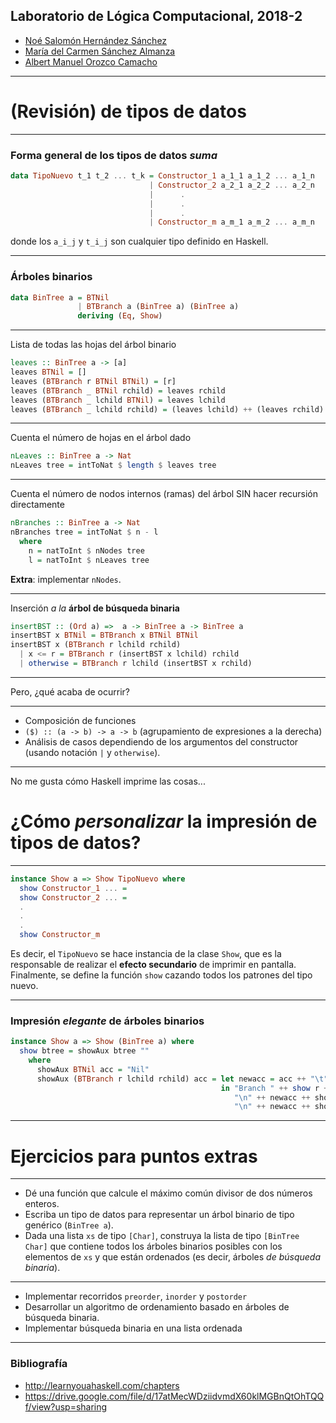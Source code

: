 ## Laboratorio de Lógica Computacional, 2018-2

- [Noé Salomón Hernández Sánchez](mailto:no.hernan@gmail.com)
- [María del Carmen Sánchez Almanza](mailto:carmensanchez@ciencias.unam.mx)
- [Albert Manuel Orozco Camacho](mailto:alorozco53@ciencias.unam.mx)


---

# (Revisión) de tipos de datos

---

### Forma general de los tipos de datos _suma_

```haskell
data TipoNuevo t_1 t_2 ... t_k = Constructor_1 a_1_1 a_1_2 ... a_1_n
	                           | Constructor_2 a_2_1 a_2_2 ... a_2_n
                               |      .
                               |      .
                               |      .
                               | Constructor_m a_m_1 a_m_2 ... a_m_n
```

donde los `a_i_j` y `t_i_j` son cualquier tipo definido en Haskell.

---

### Árboles binarios

```haskell
data BinTree a = BTNil
               | BTBranch a (BinTree a) (BinTree a)
               deriving (Eq, Show)
```

---

Lista de todas las hojas del árbol binario

```haskell
leaves :: BinTree a -> [a]
leaves BTNil = []
leaves (BTBranch r BTNil BTNil) = [r]
leaves (BTBranch _ BTNil rchild) = leaves rchild
leaves (BTBranch _ lchild BTNil) = leaves lchild
leaves (BTBranch _ lchild rchild) = (leaves lchild) ++ (leaves rchild)
```

---

Cuenta el número de hojas en el árbol dado

```haskell
nLeaves :: BinTree a -> Nat
nLeaves tree = intToNat $ length $ leaves tree
```

---

Cuenta el número de nodos internos (ramas) del árbol
SIN hacer recursión directamente

```haskell
nBranches :: BinTree a -> Nat
nBranches tree = intToNat $ n - l
  where
    n = natToInt $ nNodes tree
    l = natToInt $ nLeaves tree
```

**Extra**: implementar `nNodes`.

---


Inserción _a la_ **árbol de búsqueda binaria**

```haskell
insertBST :: (Ord a) =>  a -> BinTree a -> BinTree a
insertBST x BTNil = BTBranch x BTNil BTNil
insertBST x (BTBranch r lchild rchild)
  | x <= r = BTBranch r (insertBST x lchild) rchild
  | otherwise = BTBranch r lchild (insertBST x rchild)
```

---


Pero, ¿qué acaba de ocurrir?

---

- Composición de funciones
- `($) :: (a -> b) -> a -> b` (agrupamiento de expresiones a la derecha)
- Análisis de casos dependiendo de los argumentos del constructor
  (usando notación `|` y `otherwise`).

---

No me gusta cómo Haskell imprime las cosas...

# ¿Cómo _personalizar_ la impresión de tipos de datos?

---

```haskell
instance Show a => Show TipoNuevo where
  show Constructor_1 ... =
  show Constructor_2 ... =
  .
  .
  .
  show Constructor_m
```

Es decir, el `TipoNuevo` se hace instancia de la clase `Show`, que es la
responsable de realizar el **efecto secundario** de imprimir en pantalla.
Finalmente, se define la función `show` cazando todos los patrones del tipo nuevo.

---

### Impresión _elegante_ de árboles binarios

```haskell
instance Show a => Show (BinTree a) where
  show btree = showAux btree ""
    where
      showAux BTNil acc = "Nil"
      showAux (BTBranch r lchild rchild) acc = let newacc = acc ++ "\t"
                                               in "Branch " ++ show r ++
                                                  "\n" ++ newacc ++ showAux rchild newacc ++
                                                  "\n" ++ newacc ++ showAux lchild newacc
```
---

# Ejercicios para puntos extras

---

- Dé una función que calcule el máximo común divisor de dos números enteros.
- Escriba un tipo de datos para representar un árbol binario de tipo genérico
  (`BinTree a`).
- Dada una lista `xs` de tipo `[Char]`, construya la lista de tipo `[BinTree Char]`
  que contiene todos los árboles binarios posibles con los elementos de `xs`
  y que están ordenados (es decir, árboles _de búsqueda binaria_).

---

- Implementar recorridos `preorder`, `inorder` y `postorder`
- Desarrollar un algoritmo de ordenamiento basado en árboles de búsqueda binaria.
- Implementar búsqueda binaria en una lista ordenada

---

### Bibliografía

- http://learnyouahaskell.com/chapters
- https://drive.google.com/file/d/17atMecWDziidvmdX60klMGBnQtOhTQQf/view?usp=sharing
